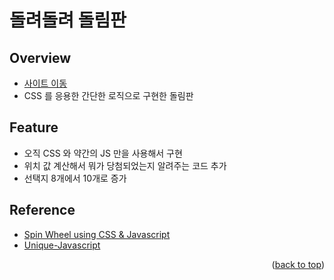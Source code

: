 <a name="readme-top"></a>

# 돌려돌려 돌림판

## Overview

- [사이트 이동](https://6lueparr0t.github.io/js-spin-wheel/)
- CSS 를 응용한 간단한 로직으로 구현한 돌림판

## Feature

- 오직 CSS 와 약간의 JS 만을 사용해서 구현
- 위치 값 계산해서 뭐가 당첨되었는지 알려주는 코드 추가
- 선택지 8개에서 10개로 증가

## Reference

- [Spin Wheel using CSS & Javascript](https://www.youtube.com/watch?v=F3-lK_-PQr0)
- [Unique-Javascript](https://github.com/harshal255/Unique-Javascript)

<p align="right">(<a href="#readme-top">back to top</a>)</p>
